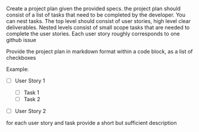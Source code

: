 Create a project plan given the provided specs. the project plan should consist of a list of tasks that need to be completed by the developer. You can nest tasks. The top level should consist of user stories, high level clear deliverables. Nested levels consist of small scope tasks that are needed to complete the user stories. Each user story roughly corresponds to one github issue

Provide the project plan in markdown format within a code block, as a list of checkboxes

Example:

- [ ] User Story 1
  - [ ] Task 1
  - [ ] Task 2
- [ ] User Story 2


for each user story and task provide a short but sufficient description

